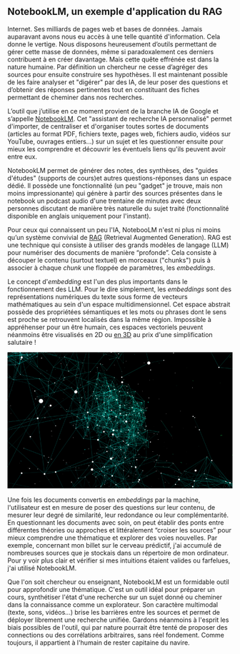 ## NotebookLM, un exemple d'application du RAG

Internet. Ses milliards de pages web et bases de données. Jamais auparavant avons nous eu accès à une telle quantité d'information. Cela donne le vertige. Nous disposons heureusement d’outils permettant de gérer cette masse de données, même si paradoxalement ces derniers contribuent à en créer davantage. Mais cette quête effrénée est dans la nature humaine. Par définition un chercheur ne cesse d’agréger des sources pour ensuite construire ses hypothèses. Il est maintenant possible de les faire analyser et "digérer" par des IA, de leur poser des questions et d’obtenir des réponses pertinentes tout en constituant des fiches permettant de cheminer dans nos recherches. 

L’outil que j’utilise en ce moment provient de la branche IA de Google et s’appelle [NotebookLM](https://notebooklm.google.com/). Cet "assistant de recherche IA personnalisé" permet d'importer, de centraliser et d'organiser toutes sortes de documents (articles au format PDF, fichiers texte, pages web, fichiers audio, vidéos sur YouTube, ouvrages entiers...) sur un sujet et les questionner ensuite pour mieux les comprendre et découvrir les éventuels liens qu'ils peuvent avoir entre eux.

NotebookLM permet de générer des notes, des synthèses, des "guides d'études" (supports de cours)et autres questions-réponses dans un espace dédié. Il possède une fonctionnalité (un peu "gadget" je trouve, mais non moins impressionante) qui génère à partir des sources présentes dans le notebook un podcast audio d'une trentaine de minutes avec deux personnes discutant de manière très naturelle du sujet traité (fonctionnalité disponible en anglais uniquement pour l'instant).

Pour ceux qui connaissent un peu l'IA, NotebooLM n'est ni plus ni moins qu’un système convivial de [RAG](https://en.wikipedia.org/wiki/Retrieval-augmented_generation) (Retrieval Augmented Generation). RAG est une technique qui consiste à utiliser des grands modèles de langage (LLM) pour numériser des documents de manière “profonde”. Cela consiste à découper le contenu (surtout textuel) en morceaux ("chunks") puis à associer à chaque *chunk* une floppée de paramètres, les *embeddings*.

Le concept d'*embedding* est l'un des plus importants dans le fonctionnement des LLM. Pour le dire simplement, les *embeddings* sont des représentations numériques du texte sous forme de vecteurs mathématiques au sein d'un espace multidimensionnel. Cet espace abstrait possède des propriétées sémantiques et les mots ou phrases dont le sens est proche se retrouvent localisés dans la même région. Impossible à appréhenser pour un être humain, ces espaces vectoriels peuvent néanmoins être visualisés en 2D ou [en 3D](https://helboukkouri.github.io/embedding-visualization/) au prix d'une simplification salutaire !

![embeddings](/images/embeddings-small.png)

Une fois les documents convertis en *embeddings* par la machine, l'utilisateur est en mesure de poser des questions sur leur contenu, de mesurer leur degré de similarité, leur redondance ou leur complémentarité. En questionnant les documents avec soin, on peut établir des ponts entre différentes théories ou approches et littéralement “croiser les sources” pour mieux comprendre une thématique et explorer des voies nouvelles. Par exemple, concernant mon billet sur le cerveau prédictif, j'ai accumulé de nombreuses sources que je stockais dans un répertoire de mon ordinateur. Pour y voir plus clair et vérifier si mes intuitions étaient valides ou farfelues, j'ai utilisé NotebookLM.

Que l'on soit chercheur ou enseignant, NotebookLM est un formidable outil pour approfondir une thématique. C'est un outil idéal pour préparer un cours, synthétiser l'état d'une recherche sur un sujet donné ou cheminer dans la connaissance comme un explorateur. Son caractère multimodal (texte, sons, vidéos...) brise les barrières entre les sources et permet de déployer librement une recherche unifiée. Gardons néanmoins à l'esprit les biais possibles de l'outil, qui par nature pourrait être tenté de proposer des connections ou des corrélations arbitraires, sans réel fondement. Comme toujours, il appartient à l'humain de rester capitaine du navire.
